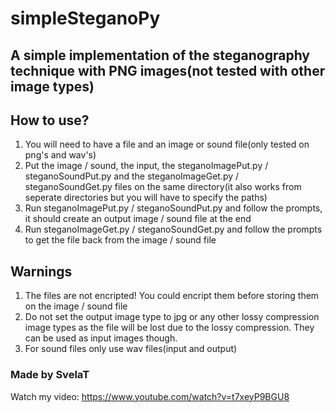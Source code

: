 # simpleSteganoPy

## A simple implementation of the steganography technique with PNG images(not tested with other image types)

## How to use?

1. You will need to have a file and an image or sound file(only tested on png's and wav's)
2. Put the image / sound, the input, the steganoImagePut.py / steganoSoundPut.py and the steganoImageGet.py / steganoSoundGet.py files on the same directory(it also works from seperate directories but you will have to specify the paths)
2. Run steganoImagePut.py / steganoSoundPut.py and follow the prompts, it should create an output image / sound file at the end
4. Run steganoImageGet.py / steganoSoundGet.py and follow the prompts to get the file back from the image / sound file

## Warnings

1. The files are not encripted! You could encript them before storing them on the image / sound file
2. Do not set the output image type to jpg or any other lossy compression image types as the file will be lost due to the lossy compression. They can be used as input images though.
3. For sound files only use wav files(input and output)

### Made by SvelaT

Watch my video: https://www.youtube.com/watch?v=t7xeyP9BGU8
